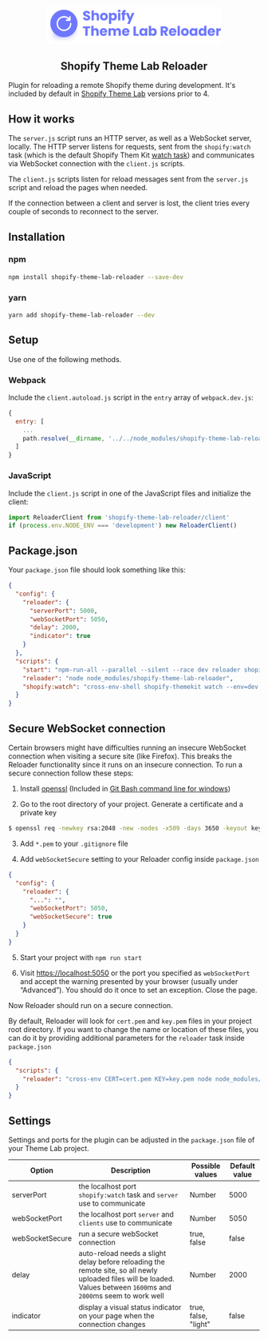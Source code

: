 <!-- logo (start) -->
<p align="center">
  <img src=".github/img/logo-reloader.svg" width="350px">
</p>
<!-- logo (end) -->

<!-- title / description (start) -->
<h2 align="center">Shopify Theme Lab Reloader</h2>

Plugin for reloading a remote Shopify theme during development. It's included by default in [Shopify Theme Lab](https://github.com/uicrooks/shopify-theme-lab) versions prior to 4.
<!-- title / description (end) -->

<!-- how it works (start) -->
## How it works
The `server.js` script runs an HTTP server, as well as a WebSocket server, locally. The HTTP server listens for requests, sent from the `shopify:watch` task (which is the default Shopify Them Kit [watch task](https://shopify.dev/tools/theme-kit/command-reference#watch)) and communicates via WebSocket connection with the `client.js` scripts.

The `client.js` scripts listen for reload messages sent from the `server.js` script and reload the pages when needed.

If the connection between a client and server is lost, the client tries every couple of seconds to reconnect to the server.
<!-- how it works (end) -->

<!-- installation (start) -->
## Installation

### npm
```sh
npm install shopify-theme-lab-reloader --save-dev
```

### yarn
```sh
yarn add shopify-theme-lab-reloader --dev
```
<!-- installation (end) -->

<!-- setup (start) -->
## Setup
Use one of the following methods.

### Webpack
Include the `client.autoload.js` script in the `entry` array of `webpack.dev.js`:

```js
{
  entry: [
    ...
    path.resolve(__dirname, '../../node_modules/shopify-theme-lab-reloader/client.autoload')
  ]
}
```

### JavaScript
Include the `client.js` script in one of the JavaScript files and initialize the client:

```js
import ReloaderClient from 'shopify-theme-lab-reloader/client'
if (process.env.NODE_ENV === 'development') new ReloaderClient()
```

## Package.json
Your `package.json` file should look something like this:

```json
{
  "config": {
    "reloader": {
      "serverPort": 5000,
      "webSocketPort": 5050,
      "delay": 2000,
      "indicator": true
    }
  },
  "scripts": {
    "start": "npm-run-all --parallel --silent --race dev reloader shopify:watch",
    "reloader": "node node_modules/shopify-theme-lab-reloader",
    "shopify:watch": "cross-env-shell shopify-themekit watch --env=dev --allow-live --config .config/shopify/shopify.dev.yml --notify=http://localhost:$npm_package_config_reloader_serverPort/reload"
  }
}
```
<!-- setup (end) -->

<!-- secure websocket conection (start) -->
## Secure WebSocket connection
Certain browsers might have difficulties running an insecure WebSocket connection when visiting a secure site (like Firefox). This breaks the Reloader functionality since it runs on an insecure connection. To run a secure connection follow these steps:

1. Install [openssl](https://www.openssl.org) (Included in [Git Bash command line for windows](https://gitforwindows.org))

2. Go to the root directory of your project. Generate a certificate and a private key
```sh
$ openssl req -newkey rsa:2048 -new -nodes -x509 -days 3650 -keyout key.pem -out cert.pem
```

3. Add `*.pem` to your `.gitignore` file

4. Add `webSocketSecure` setting to your Reloader config inside `package.json`
```json
{
  "config": {
    "reloader": {
      "...": "",
      "webSocketPort": 5050,
      "webSocketSecure": true
    }
  }
}
```

5. Start your project with `npm run start`

6. Visit [https://localhost:5050](https://localhost:5050) or the port you specified as `webSocketPort` and accept the warning presented by your browser (usually under “Advanced”). You should do it once to set an exception. Close the page.

Now Reloader should run on a secure connection.

By default, Reloader will look for `cert.pem` and `key.pem` files in your project root directory. If you want to change the name or location of these files, you can do it by providing additional parameters for the `reloader` task inside `package.json`

```json
{
  "scripts": {
    "reloader": "cross-env CERT=cert.pem KEY=key.pem node node_modules/shopify-theme-lab-reloader"
  }
}
```
<!-- secure websocket conection (end) -->

<!-- settings (start) -->
## Settings
Settings and ports for the plugin can be adjusted in the `package.json` file of your Theme Lab project.

| Option | Description | Possible values | Default value |
| - | - | - | - |
| serverPort | the localhost port `shopify:watch` task and `server` use to communicate | Number | 5000 |
| webSocketPort | the localhost port `server` and `clients` use to communicate | Number | 5050 |
| webSocketSecure | run a secure webSocket connection | true, false | false |
| delay | auto-reload needs a slight delay before reloading the remote site, so all newly uploaded files will be loaded. Values between `1600`ms and `2000`ms seem to work well | Number | 2000 |
| indicator | display a visual status indicator on your page when the connection changes | true, false, "light" | false |
<!-- settings (end) -->